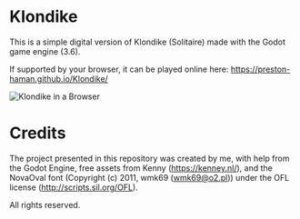 # Klondike
This is a simple digital version of Klondike (Solitaire) made with the Godot game engine (3.6).

If supported by your browser, it can be played online here: https://preston-haman.github.io/Klondike/

![Klondike in a Browser](https://github.com/user-attachments/assets/12e27820-f15d-4a9e-8c40-5f4997487a6a)

# Credits
The project presented in this repository was created by me, with help from the Godot Engine,
free assets from Kenny (<https://kenney.nl/>),
and the NovaOval font (Copyright (c) 2011, wmk69 (wmk69@o2.pl)) under the OFL license (<http://scripts.sil.org/OFL>).

All rights reserved.
